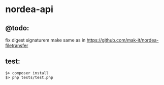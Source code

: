 # nordea-api

## @todo: 

fix digest signaturem make same as in https://github.com/mak-it/nordea-filetransfer

## test:

```
$> composer install
$> php tests/test.php
```
